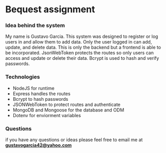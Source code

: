 # Bequest assignment
### Idea behind the system
My name is Gustavo Garcia. This system was designed to register or log users in and allow them to add data. Only the user logged in can add, update, and delete data. 
This is only the backend but a frontend is able to be incorporated. JsonWebToken protects the routes so only users can access and update or delete their data. Bcrypt is used to hash and verify passwords.
### Technologies
*  NodeJS for runtime
*  Express handles the routes
*  Bcrypt to hash passwords
*  JSONWebToken to protect routes and authenticate
*  MongoDB and Mongoose for the database and ODM
*  Dotenv for enviorment variables

### Questions
if you have any questions or ideas please feel free to email me at **gustavogarcia42@yahoo.com**
